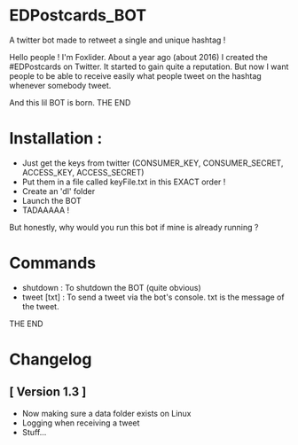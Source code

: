 # EDPostcards_BOT
A twitter bot made to retweet a single and unique hashtag ! 

Hello people ! I'm Foxlider. 
About a year ago (about 2016) I created the #EDPostcards on Twitter. It started to gain quite a reputation. 
But now I want people to be able to receive easily what people tweet on the hashtag whenever somebody tweet. 

And this lil BOT is born. THE END


# Installation : 
  - Just get the keys from twitter (CONSUMER_KEY, CONSUMER_SECRET, ACCESS_KEY, ACCESS_SECRET) 
  - Put them in a file called keyFile.txt in this EXACT order ! 
  - Create an 'dl' folder
  - Launch the BOT
  - TADAAAAA !

But honestly, why would you run this bot if mine is already running ?

# Commands
  - shutdown    : To shutdown the BOT (quite obvious)
  - tweet [txt] : To send a tweet via the bot's console. txt is the message of the tweet.

THE END


# Changelog

## [ Version 1.3 ]
- Now making sure a data folder exists on Linux
- Logging when receiving a tweet
- Stuff...
